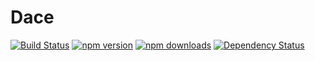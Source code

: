 # Dace

[![Build Status](https://travis-ci.com/dacejs/dace.svg?branch=master)](https://travis-ci.com/dacejs/dace)
[![npm version](https://img.shields.io/npm/v/dace.svg?style=flat-square)](https://www.npmjs.com/package/dace)
[![npm downloads](https://img.shields.io/npm/dm/dace.svg?style=flat-square)](https://www.npmjs.com/package/dace)
[![Dependency Status](https://david-dm.org/dacejs/dace.svg)](https://david-dm.org/dacejs/dace)
